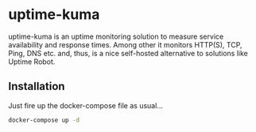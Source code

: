 # uptime-kuma

uptime-kuma is an uptime monitoring solution to measure service availability and
response times. Among other it monitors HTTP(S), TCP, Ping, DNS etc. and, thus,
is a nice self-hosted alternative to solutions like Uptime Robot.

## Installation

Just fire up the docker-compose file as usual...

````bash
docker-compose up -d
````
